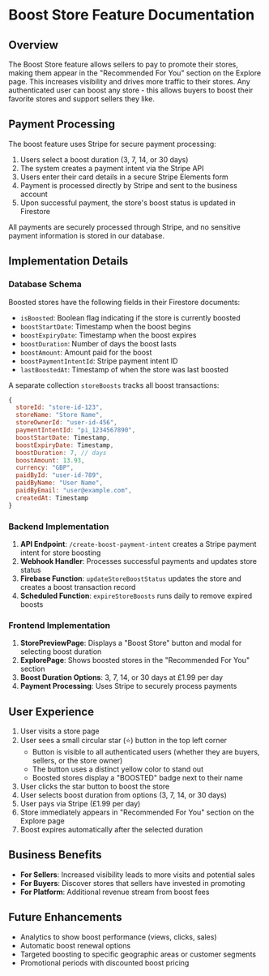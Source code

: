 # Boost Store Feature Documentation

## Overview

The Boost Store feature allows sellers to pay to promote their stores, making them appear in the "Recommended For You" section on the Explore page. This increases visibility and drives more traffic to their stores. Any authenticated user can boost any store - this allows buyers to boost their favorite stores and support sellers they like.

## Payment Processing

The boost feature uses Stripe for secure payment processing:

1. Users select a boost duration (3, 7, 14, or 30 days)
2. The system creates a payment intent via the Stripe API
3. Users enter their card details in a secure Stripe Elements form
4. Payment is processed directly by Stripe and sent to the business account
5. Upon successful payment, the store's boost status is updated in Firestore

All payments are securely processed through Stripe, and no sensitive payment information is stored in our database.

## Implementation Details

### Database Schema

Boosted stores have the following fields in their Firestore documents:

- `isBoosted`: Boolean flag indicating if the store is currently boosted
- `boostStartDate`: Timestamp when the boost begins
- `boostExpiryDate`: Timestamp when the boost expires
- `boostDuration`: Number of days the boost lasts
- `boostAmount`: Amount paid for the boost
- `boostPaymentIntentId`: Stripe payment intent ID
- `lastBoostedAt`: Timestamp of when the store was last boosted

A separate collection `storeBoosts` tracks all boost transactions:

```javascript
{
  storeId: "store-id-123",
  storeName: "Store Name",
  storeOwnerId: "user-id-456",
  paymentIntentId: "pi_1234567890",
  boostStartDate: Timestamp,
  boostExpiryDate: Timestamp,
  boostDuration: 7, // days
  boostAmount: 13.93,
  currency: "GBP",
  paidById: "user-id-789",
  paidByName: "User Name",
  paidByEmail: "user@example.com",
  createdAt: Timestamp
}
```

### Backend Implementation

1. **API Endpoint**: `/create-boost-payment-intent` creates a Stripe payment intent for store boosting
2. **Webhook Handler**: Processes successful payments and updates store status
3. **Firebase Function**: `updateStoreBoostStatus` updates the store and creates a boost transaction record
4. **Scheduled Function**: `expireStoreBoosts` runs daily to remove expired boosts

### Frontend Implementation

1. **StorePreviewPage**: Displays a "Boost Store" button and modal for selecting boost duration
2. **ExplorePage**: Shows boosted stores in the "Recommended For You" section
3. **Boost Duration Options**: 3, 7, 14, or 30 days at £1.99 per day
4. **Payment Processing**: Uses Stripe to securely process payments

## User Experience

1. User visits a store page
2. User sees a small circular star (⭐) button in the top left corner
   - Button is visible to all authenticated users (whether they are buyers, sellers, or the store owner)
   - The button uses a distinct yellow color to stand out
   - Boosted stores display a "BOOSTED" badge next to their name
3. User clicks the star button to boost the store
4. User selects boost duration from options (3, 7, 14, or 30 days)
5. User pays via Stripe (£1.99 per day)
6. Store immediately appears in "Recommended For You" section on the Explore page
7. Boost expires automatically after the selected duration

## Business Benefits

- **For Sellers**: Increased visibility leads to more visits and potential sales
- **For Buyers**: Discover stores that sellers have invested in promoting
- **For Platform**: Additional revenue stream from boost fees

## Future Enhancements

- Analytics to show boost performance (views, clicks, sales)
- Automatic boost renewal options
- Targeted boosting to specific geographic areas or customer segments
- Promotional periods with discounted boost pricing